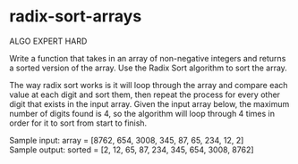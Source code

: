 # radix-sort-arrays

ALGO EXPERT HARD

Write a function that takes in an array of non-negative integers and returns a sorted
version of the array. Use the Radix Sort algorithm to sort the array.

The way radix sort works is it will loop through the array and compare each value at each 
digit and sort them, then repeat the process for every other digit that exists in the input
array. Given the input array below, the maximum number of digits found is 4, so the algorithm
will loop through 4 times in order for it to sort from start to finish.


Sample input: array = [8762, 654, 3008, 345, 87, 65, 234, 12, 2]<br>
Sample output: sorted = [2, 12, 65, 87, 234, 345, 654, 3008, 8762]<br>
